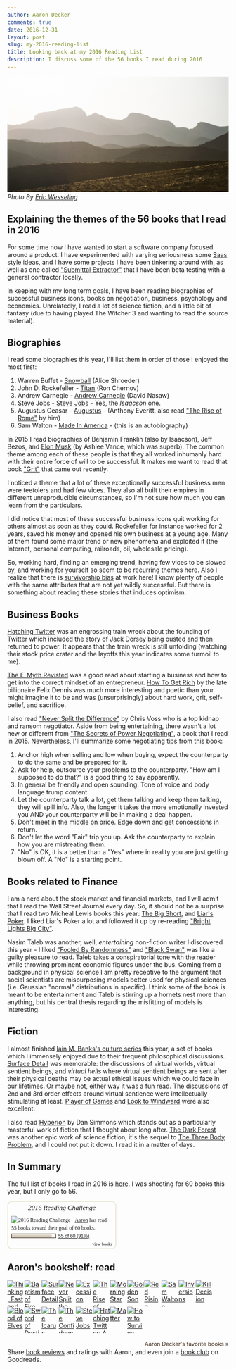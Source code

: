 ```yaml
---
author: Aaron Decker
comments: true
date: 2016-12-31
layout: post
slug: my-2016-reading-list
title: Looking back at my 2016 Reading List
description: I discuss some of the 56 books I read during 2016
---
```


![colorado](/images/blog/erics/DSC_7719.jpg)
  _Photo By [Eric Wesseling](https://www.instagram.com/ericwess/)_

## Explaining the themes of the 56 books that I read in 2016

For some time now I have wanted to start a software company focused around a product. I have experimented with varying seriousness some [Saas](https://en.wikipedia.org/wiki/Software_as_a_service) style ideas, and I have some projects I have been tinkering around with, as well as one called ["Submittal Extractor"](http://submittalextractor.com/) that I have been beta testing with a general contractor locally.

In keeping with my long term goals, I have been reading biographies of successful business icons, books on negotiation, business, psychology and economics. Unrelatedly, I read a lot of science fiction, and a little bit of fantasy (due to having played The Witcher 3 and wanting to read the source material).



## Biographies

I read some biographies this year, I'll list them in order of those I enjoyed the most first:

 1. Warren Buffet - [Snowball](http://amzn.to/2gPe2AS) (Alice Shroeder)
 2. John D. Rockefeller - [Titan](http://amzn.to/2hW7XYt) (Ron Chernov)
 3. Andrew Carnegie - [Andrew Carnegie](http://amzn.to/2hIYKjo) (David Nasaw)
 4. Steve Jobs - [Steve Jobs](http://amzn.to/2hJa2GN) - Yes, the _Isaacson_ one.
 5. Augustus Ceasar - [Augustus](http://amzn.to/2gZkZmm) - (Anthony Everitt, also read ["The Rise of Rome"](http://amzn.to/2i3ALKF) by him)
 6. Sam Walton - [Made In America](http://amzn.to/2hIVN21) - (this is an autobiography)

In 2015 I read biographies of Benjamin Franklin (also by Isaacson), Jeff Bezos, and [Elon Musk](http://amzn.to/2i3pzxs) (by Ashlee Vance, which was superb). The common theme among each of these people is that they all worked inhumanly hard with their entire force of will to be successful. It makes me want to read that book ["Grit"](http://amzn.to/2hFrJrF) that came out recently.

I noticed a theme that a lot of these exceptionally successful business men were teetolers and had few vices. They also all built their empires in different unreproducible circumstances, so I'm not sure how much you can learn from the particulars.

I did notice that most of these successful business icons quit working for others almost as soon as they could. Rockefeller for instance worked for 2 years, saved his money and opened his own business at a young age. Many of them found some major trend or new phenomena and exploited it (the Internet, personal computing, railroads, oil, wholesale pricing).

So, working hard, finding an emerging trend, having few vices to be slowed by, and working for yourself so seem to be recurring themes here. Also I realize that there is [survivorship bias](https://en.wikipedia.org/wiki/Survivorship_bias) at work here! I know plenty of people with the same attributes that are not yet wildly successful. But there is something about reading these stories that induces optimism.


## Business Books

[Hatching Twitter](http://amzn.to/2gPhStI) was an engrossing train wreck about the founding of Twitter which included the story of Jack Dorsey being ousted and then returned to power. It appears that the train wreck is still unfolding (watching their stock price crater and the layoffs this year indicates some turmoil to me).

[The E-Myth Revisted](http://amzn.to/2gZnEwh) was a good read about starting a business and how to get into the correct mindset of an entrepreneur. [How To Get Rich](http://amzn.to/2i3EEzg) by the late billionaire Felix Dennis was much more interesting and poetic than your might imagine it to be and was (unsurprisingly) about hard work, grit, self-belief, and sacrifice.

I also read ["Never Split the Difference"](http://amzn.to/2iQJZKN) by Chris Voss who is a top kidnap and ransom negotiator. Aside from being entertaining, there wasn't a lot new or different from ["The Secrets of Power Negotiating"](http://amzn.to/2hAkxYS), a book that I read in 2015. Nevertheless, I'll summarize some negotiating tips from this book:

 1. Anchor high when selling and low when buying, expect the counterparty to do the same and be prepared for it.
 2. Ask for help, outsource your problems to the counterparty. "How am I supposed to do that?" is a good thing to say apparently.
 3. In general be friendly and open sounding. Tone of voice and body language trump content.
 4. Let the counterparty talk a lot, get them talking and keep them talking, they will spill info. Also, the longer it takes the more emotionally invested you AND your counterparty will be in making a deal happen.
 5. Don't meet in the middle on price. Edge down and get concessions in return.
 6. Don't let the word "Fair" trip you up. Ask the counterparty to explain how you are mistreating them.
 7. "No" is OK, it is a better than a "Yes" where in reality you are just getting blown off. A "No" is a starting point.



## Books related to Finance

I am a nerd about the stock market and financial markets, and I will admit that I read the Wall Street Journal every day. So, it should not be a surprise that I read two Micheal Lewis books this year: [The Big Short](http://amzn.to/2gPnX9z), and [Liar's Poker](http://amzn.to/2hJ5eyu). I liked Liar's Poker a lot and followed it up by re-reading ["Bright Lights Big City"](http://amzn.to/2iQAwDg).

Nasim Taleb was another, well, _entertaining_ non-fiction writer I discovered this year - I liked ["Fooled By Randomness"](http://amzn.to/2i3vPFx) and ["Black Swan"](http://amzn.to/2hWkPxX) was like a guilty pleasure to read. Taleb takes a conspiratorial tone with the reader while throwing prominent economic figures under the bus. Coming from a background in physical science I am pretty receptive to the argument that social scientists are mispurposing models better used for physical sciences (i.e. Gaussian "normal" distributions in specific). I think some of the book is meant to be entertainment and Taleb is stirring up a hornets nest more than anything, but his central thesis regarding the misfitting of models is interesting.




## Fiction

I almost finished [Iain M. Banks's culture series](https://en.wikipedia.org/wiki/Culture_series) this year, a set of books which I immensely enjoyed due to their frequent philosophical discussions. [Surface Detail](http://amzn.to/2hIRHHf) was memorable: the discussions of virtual worlds, virtual sentient beings, and _virtual hells_ where virtual sentient beings are sent after their physical deaths may be actual ethical issues which we could face in our lifetimes. Or maybe not, either way it was a fun read. The discussions of 2nd and 3rd order effects around virtual sentience were intellectually stimulating at least. [Player of Games](http://amzn.to/2iQKLqP) and [Look to Windward](http://amzn.to/2iQQJbi) were also excellent.

I also read [Hyperion](http://amzn.to/2hNwKea) by Dan Simmons which stands out as a particularly masterful work of fiction that I thought about long after. [The Dark Forest](http://amzn.to/2hNpWNk) was another epic work of science fiction, it's the sequel to [The Three Body Problem](http://amzn.to/2gZ9v2m), and I could not put it down. I read it in a matter of days.




## In Summary

The full list of books I read in 2016 is [here](https://www.goodreads.com/user_challenges/4534034). I was shooting for 60 books this year, but I only go to 56.


<div id="gr_challenge_3890" style="border: 2px solid #EBE8D5; border-radius:10px; padding: 0px 7px 0px 7px; max-width:230px; min-height: 100px">
  <div id="gr_challenge_progress_body_3890" style="font-size: 12px; font-family: georgia,serif;line-height: 18px">
    <h3 style="margin: 4px 0 10px; font-weight: normal; text-align: center">
      <a style="text-decoration: none; font-family:georgia,serif;font-style:italic; font-size: 1.1em" href="https://www.goodreads.com/challenges/3890-2016-reading-challenge">2016 Reading Challenge</a>
    </h3>
        <div class="challengePic">
          <a href="https://www.goodreads.com/challenges/3890-2016-reading-challenge"><img alt="2016 Reading Challenge" style="float:left; margin-right: 10px; border: 0 none" src="https://images.gr-assets.com/challenges/1451432479p2/3890.jpg" /></a>
        </div>
      <div>
        <a href="https://www.goodreads.com/user/show/43934436-aaron-decker">Aaron</a> has
             read 55 books toward
             their goal of
             60 books.
      </div>
      <div style="width: 100px; margin: 4px 5px 5px 0; float: left; border: 1px solid #382110; height: 8px; overflow: hidden; background-color: #FFF">
        <div style="width: 91%; background-color: #D7D2C4; float: left"><span style="visibility:hidden">hide</span></div>
      </div>
      <div style="font-family: arial, verdana, helvetica, sans-serif;font-size:90%">
        <a href="https://www.goodreads.com/user_challenges/4534034">55 of 60 (91%)</a>
      </div>
        <div style="text-align: right;">
          <a style="text-decoration: none; font-size: 10px;" href="https://www.goodreads.com/user_challenges/4534034">view books</a>
        </div>
  </div>
	<script src="https://www.goodreads.com/user_challenges/widget/43934436-aaron-decker?challenge_id=3890&v=2"></script>
</div>



<style type="text/css" media="screen">
  .gr_grid_container {
    /* customize grid container div here. eg: width: 500px; */
  }

  .gr_grid_book_container {
    /* customize book cover container div here */
    float: left;
    width: 39px;
    height: 60px;
    padding: 0px 0px;
    overflow: hidden;
  }
</style>
<div id="gr_grid_widget_1482083590">
  <!-- Show static html as a placeholder in case js is not enabled - javascript include will override this if things work -->
      <h2>
<a style="text-decoration: none;" href="https://www.goodreads.com/review/list/43934436-aaron-decker?shelf=read&utm_medium=api&utm_source=grid_widget">Aaron's bookshelf: read</a>
</h2>
<div class="gr_grid_container">
<div class="gr_grid_book_container"><a title="Thinking, Fast and Slow" href="https://www.goodreads.com/book/show/11468377-thinking-fast-and-slow"><img alt="Thinking, Fast and Slow" border="0" src="https://images.gr-assets.com/books/1317793965s/11468377.jpg" /></a></div>
<div class="gr_grid_book_container"><a title="Baptism of Fire (The Witcher #5)" href="https://www.goodreads.com/book/show/18656031-baptism-of-fire"><img alt="Baptism of Fire" border="0" src="https://images.gr-assets.com/books/1443279182s/18656031.jpg" /></a></div>
<div class="gr_grid_book_container"><a title="Surface Detail" href="https://www.goodreads.com/book/show/7937744-surface-detail"><img alt="Surface Detail" border="0" src="https://images.gr-assets.com/books/1287893375s/7937744.jpg" /></a></div>
<div class="gr_grid_book_container"><a title="Never Split the Difference: Negotiating As If Your Life Depended On It" href="https://www.goodreads.com/book/show/26156469-never-split-the-difference"><img alt="Never Split the Difference: Negotiating As If Your Life Depended On It" border="0" src="https://images.gr-assets.com/books/1460910517s/26156469.jpg" /></a></div>
<div class="gr_grid_book_container"><a title="Excession (Culture, #5)" href="https://www.goodreads.com/book/show/12013.Excession"><img alt="Excession" border="0" src="https://images.gr-assets.com/books/1288930712s/12013.jpg" /></a></div>
<div class="gr_grid_book_container"><a title="The Rise of Rome: The Making of the World's Greatest Empire" href="https://www.goodreads.com/book/show/13155133-the-rise-of-rome"><img alt="The Rise of Rome: The Making of the World's Greatest Empire" border="0" src="https://images.gr-assets.com/books/1344368906s/13155133.jpg" /></a></div>
<div class="gr_grid_book_container"><a title="Morning Star (Red Rising, #3)" href="https://www.goodreads.com/book/show/18966806-morning-star"><img alt="Morning Star" border="0" src="https://images.gr-assets.com/books/1461354277s/18966806.jpg" /></a></div>
<div class="gr_grid_book_container"><a title="Golden Son (Red Rising, #2)" href="https://www.goodreads.com/book/show/18966819-golden-son"><img alt="Golden Son" border="0" src="https://images.gr-assets.com/books/1394684475s/18966819.jpg" /></a></div>
<div class="gr_grid_book_container"><a title="Red Rising (Red Rising, #1)" href="https://www.goodreads.com/book/show/15839976-red-rising"><img alt="Red Rising" border="0" src="https://images.gr-assets.com/books/1461354651s/15839976.jpg" /></a></div>
<div class="gr_grid_book_container"><a title="Sam Walton: Made In America" href="https://www.goodreads.com/book/show/10631.Sam_Walton"><img alt="Sam Walton: Made In America" border="0" src="https://images.gr-assets.com/books/1463939506s/10631.jpg" /></a></div>
<div class="gr_grid_book_container"><a title="Inversions (Culture, #6)" href="https://www.goodreads.com/book/show/12017.Inversions"><img alt="Inversions" border="0" src="https://images.gr-assets.com/books/1288930844s/12017.jpg" /></a></div>
<div class="gr_grid_book_container"><a title="Kill Decision" href="https://www.goodreads.com/book/show/15808659-kill-decision"><img alt="Kill Decision" border="0" src="https://images.gr-assets.com/books/1365395383s/15808659.jpg" /></a></div>
<div class="gr_grid_book_container"><a title="Blood of Elves (The Witcher, #3)" href="https://www.goodreads.com/book/show/6043781-blood-of-elves"><img alt="Blood of Elves" border="0" src="https://images.gr-assets.com/books/1443278828s/6043781.jpg" /></a></div>
<div class="gr_grid_book_container"><a title="Sword of Destiny (The Witcher, #2)" href="https://www.goodreads.com/book/show/18215192-sword-of-destiny"><img alt="Sword of Destiny" border="0" src="https://images.gr-assets.com/books/1443434136s/18215192.jpg" /></a></div>
<div class="gr_grid_book_container"><a title="The Icarus Deception: How High Will You Fly?" href="https://www.goodreads.com/book/show/15843041-the-icarus-deception"><img alt="The Icarus Deception: How High Will You Fly?" border="0" src="https://images.gr-assets.com/books/1355795227s/15843041.jpg" /></a></div>
<div class="gr_grid_book_container"><a title="The Confidence Game: Why We Fall for It . . . Every Time" href="https://www.goodreads.com/book/show/25387895-the-confidence-game"><img alt="The Confidence Game: Why We Fall for It . . . Every Time" border="0" src="https://images.gr-assets.com/books/1440853071s/25387895.jpg" /></a></div>
<div class="gr_grid_book_container"><a title="Steve Jobs" href="https://www.goodreads.com/book/show/11084145-steve-jobs"><img alt="Steve Jobs" border="0" src="https://images.gr-assets.com/books/1327861368s/11084145.jpg" /></a></div>
<div class="gr_grid_book_container"><a title="Hatching Twitter: A True Story of Money, Power, Friendship, and Betrayal" href="https://www.goodreads.com/book/show/18656827-hatching-twitter"><img alt="Hatching Twitter: A True Story of Money, Power, Friendship, and Betrayal" border="0" src="https://images.gr-assets.com/books/1381332539s/18656827.jpg" /></a></div>
<div class="gr_grid_book_container"><a title="Matter" href="https://www.goodreads.com/book/show/886066.Matter"><img alt="Matter" border="0" src="https://images.gr-assets.com/books/1327954631s/886066.jpg" /></a></div>
<div class="gr_grid_book_container"><a title="How to Survive Without a Salary: Learning How to Live the Conserver Lifestyle" href="https://www.goodreads.com/book/show/579946.How_to_Survive_Without_a_Salary"><img alt="How to Survive Without a Salary: Learning How to Live the Conserver Lifestyle" border="0" src="https://images.gr-assets.com/books/1388198492s/579946.jpg" /></a></div>
<br style="clear: both"/><br/><a class="gr_grid_branding" style="font-size: .9em; color: #382110; text-decoration: none; float: right; clear: both" href="https://www.goodreads.com/user/show/43934436-aaron-decker">Aaron Decker's favorite books »</a>
<noscript><br/>Share <a href="/">book reviews</a> and ratings with Aaron, and even join a <a href="/group">book club</a> on Goodreads.</noscript>
</div>

</div>
<script src="https://www.goodreads.com/review/grid_widget/43934436.Aaron's%20bookshelf:%20read?cover_size=small&hide_link=&hide_title=&num_books=50&order=d&shelf=read&sort=date_read&widget_id=1482083590" type="text/javascript" charset="utf-8"></script>
